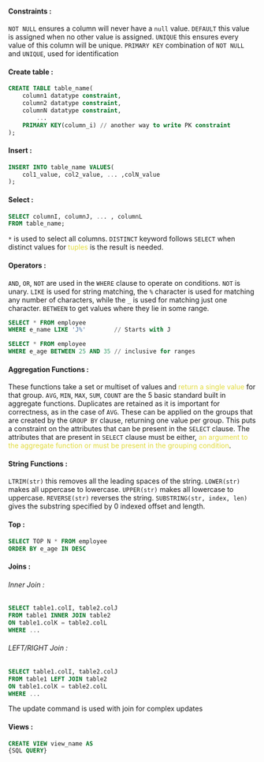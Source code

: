 #### Constraints :
`NOT NULL` ensures a column will never have a `null` value.
`DEFAULT` this value is assigned when no other value is assigned.
`UNIQUE` this ensures every value of this column will be unique.
`PRIMARY KEY` combination of `NOT NULL` and `UNIQUE`, used for identification
#### Create table : 
```SQL
CREATE TABLE table_name(
	column1 datatype constraint,
	column2 datatype constraint,
	columnN datatype constraint,
		...
	PRIMARY KEY(column_i) // another way to write PK constraint
);
```
#### Insert : 
```SQL
INSERT INTO table_name VALUES(
	col1_value, col2_value, ... ,colN_value
);
```
#### Select : 
```SQL
SELECT columnI, columnJ, ... , columnL
FROM table_name;
```
`*` is used to select all columns.
`DISTINCT` keyword follows `SELECT` when distinct values for <span style="color:#e1db3d">tuples</span> is the result is needed.
#### Operators : 
`AND`, `OR`, `NOT` are used in the `WHERE` clause to operate on conditions. `NOT` is unary.
`LIKE` is used for string matching, the `%` character is used for matching any number of characters, while the `_` is used for matching just one character.
`BETWEEN` to get values where they lie in some range.
```SQL
SELECT * FROM employee
WHERE e_name LIKE 'J%'        // Starts with J

SELECT * FROM employee
WHERE e_age BETWEEN 25 AND 35 // inclusive for ranges
```
#### Aggregation Functions : 
These functions take a set or multiset of values and <span style="color:#e1db3d">return a single value</span> for that group.
`AVG`, `MIN`, `MAX`, `SUM`, `COUNT` are the 5 basic standard built in aggregate functions.
Duplicates are retained as it is important for correctness, as in the case of `AVG`.
These can be applied on the groups that are created by the `GROUP BY` clause, returning one value per group. This puts a constraint on the attributes that can be present in the `SELECT` clause. The attributes that are present in `SELECT` clause must be either, <span style="color:#e1db3d">an argument to the aggregate function or must be present in the grouping condition</span>.
#### String Functions : 
`LTRIM(str)` this removes all the leading spaces of the string.
`LOWER(str)` makes all uppercase to lowercase.
`UPPER(str)` makes all lowercase to uppercase.
`REVERSE(str)` reverses the string.
`SUBSTRING(str, index, len)` gives the substring specified by 0 indexed offset and length.
#### Top :
```SQL
SELECT TOP N * FROM employee
ORDER BY e_age IN DESC
```

#### Joins :
###### Inner Join : 
```SQL
SELECT table1.colI, table2.colJ
FROM table1 INNER JOIN table2
ON table1.colK = table2.colL
WHERE ...
```
###### LEFT/RIGHT Join : 
``` sql
SELECT table1.colI, table2.colJ
FROM table1 LEFT JOIN table2
ON table1.colK = table2.colL
WHERE ...
```
The update command is used with join for complex updates
#### Views :
```SQL
CREATE VIEW view_name AS
{SQL QUERY}
```